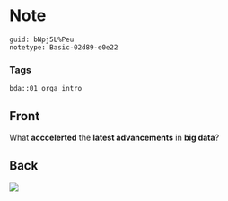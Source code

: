 # Note
```
guid: bNpj5L%Peu
notetype: Basic-02d89-e0e22
```

### Tags
```
bda::01_orga_intro
```

## Front
What <b>acccelerted</b> the <b>latest advancements</b> in <b>big
data</b>?

## Back
<img src="paste-787f1e448977cafc41da834b41dccd70b7798544.jpg">

